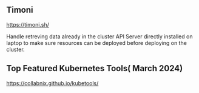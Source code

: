 ## Timoni

https://timoni.sh/

Handle retreving data already in the cluster
API Server directly installed on laptop to make sure resources can be deployed before deploying on the cluster.



## Top Featured Kubernetes Tools( March 2024)
https://collabnix.github.io/kubetools/